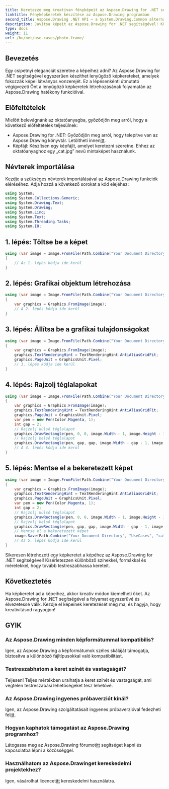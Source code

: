 ```yaml
---
title: Keretezze meg kreatívan fényképeit az Aspose.Drawing for .NET segítségével
linktitle: Fényképkeretek készítése az Aspose.Drawing programban
second_title: Aspose.Drawing .NET API – a System.Drawing.Common alternatívája
description: Javítsa képeit az Aspose.Drawing for .NET segítségével! Kövesse lépésről lépésre szóló útmutatónkat lenyűgöző képkeretek létrehozásához. Fedezze fel az Aspose.Drawing for .NET-et most!
type: docs
weight: 11
url: /hu/net/use-cases/photo-frame/
---
```

## Bevezetés
Egy csipetnyi eleganciát szeretne a képeihez adni? Az Aspose.Drawing for .NET segítségével egyszerűen készíthet lenyűgöző képkereteket, amelyek fokozzák képei látványos vonzerejét. Ez a lépésenkénti útmutató végigvezeti Önt a lenyűgöző képkeretek létrehozásának folyamatán az Aspose.Drawing hatékony funkcióival.
## Előfeltételek
Mielőtt belevágnánk az oktatóanyagba, győződjön meg arról, hogy a következő előfeltételek teljesülnek:
-  Aspose.Drawing for .NET: Győződjön meg arról, hogy telepítve van az Aspose.Drawing könyvtár. Letöltheti innen[itt](https://releases.aspose.com/drawing/net/).
- Képfájl: Készítsen egy képfájlt, amelyet keretezni szeretne. Ehhez az oktatóanyaghoz egy „cat.jpg” nevű mintaképet használunk.
## Névterek importálása
Kezdje a szükséges névterek importálásával az Aspose.Drawing funkciók eléréséhez. Adja hozzá a következő sorokat a kód elejéhez:
```csharp
using System;
using System.Collections.Generic;
using System.Drawing.Text;
using System.Drawing;
using System.Linq;
using System.Text;
using System.Threading.Tasks;
using System.IO;
```
## 1. lépés: Töltse be a képet
```csharp
using (var image = Image.FromFile(Path.Combine("Your Document Directory", "UseCases", "cat.jpg")))
{
    // Az 1. lépés kódja ide kerül
}
```
## 2. lépés: Grafikai objektum létrehozása
```csharp
using (var image = Image.FromFile(Path.Combine("Your Document Directory", "UseCases", "cat.jpg")))
{
    var graphics = Graphics.FromImage(image);
    // A 2. lépés kódja ide kerül
}
```
## 3. lépés: Állítsa be a grafikai tulajdonságokat
```csharp
using (var image = Image.FromFile(Path.Combine("Your Document Directory", "UseCases", "cat.jpg")))
{
    var graphics = Graphics.FromImage(image);
    graphics.TextRenderingHint = TextRenderingHint.AntiAliasGridFit;
    graphics.PageUnit = GraphicsUnit.Pixel;
    // 3. lépés kódja ide kerül
}
```
## 4. lépés: Rajzolj téglalapokat
```csharp
using (var image = Image.FromFile(Path.Combine("Your Document Directory", "UseCases", "cat.jpg")))
{
    var graphics = Graphics.FromImage(image);
    graphics.TextRenderingHint = TextRenderingHint.AntiAliasGridFit;
    graphics.PageUnit = GraphicsUnit.Pixel;
    var pen = new Pen(Color.Magenta, 1);
    int gap = 2;
    // Rajzolj külső téglalapot
    graphics.DrawRectangle(pen, 0, 0, image.Width - 1, image.Height - 1);
    // Rajzolj belső téglalapot
    graphics.DrawRectangle(pen, gap, gap, image.Width - gap - 1, image.Height - gap - 1);
    // A 4. lépés kódja ide kerül
}
```
## 5. lépés: Mentse el a bekeretezett képet
```csharp
using (var image = Image.FromFile(Path.Combine("Your Document Directory", "UseCases", "cat.jpg")))
{
    var graphics = Graphics.FromImage(image);
    graphics.TextRenderingHint = TextRenderingHint.AntiAliasGridFit;
    graphics.PageUnit = GraphicsUnit.Pixel;
    var pen = new Pen(Color.Magenta, 1);
    int gap = 2;
    // Rajzolj külső téglalapot
    graphics.DrawRectangle(pen, 0, 0, image.Width - 1, image.Height - 1);
    // Rajzolj belső téglalapot
    graphics.DrawRectangle(pen, gap, gap, image.Width - gap - 1, image.Height - gap - 1);
    // Mentse el a bekeretezett képet
    image.Save(Path.Combine("Your Document Directory", "UseCases", "cat_with_honor_out.jpg"));
    // Az 5. lépés kódja ide kerül
}
```
Sikeresen létrehozott egy képkeretet a képéhez az Aspose.Drawing for .NET segítségével! Kísérletezzen különböző színekkel, formákkal és méretekkel, hogy tovább testreszabhassa kereteit.
## Következtetés
Ha képkeretet ad a képeihez, akkor kreatív módon kiemelheti őket. Az Aspose.Drawing for .NET segítségével a folyamat egyszerűvé és élvezetessé válik. Kezdje el képeinek keretezését még ma, és hagyja, hogy kreativitásod ragyogjon!
## GYIK
### Az Aspose.Drawing minden képformátummal kompatibilis?
Igen, az Aspose.Drawing a képformátumok széles skáláját támogatja, biztosítva a különböző fájltípusokkal való kompatibilitást.
### Testreszabhatom a keret színét és vastagságát?
Teljesen! Teljes mértékben uralhatja a keret színét és vastagságát, ami végtelen testreszabási lehetőségeket tesz lehetővé.
### Az Aspose.Drawing ingyenes próbaverziót kínál?
 Igen, az Aspose.Drawing szolgáltatásait ingyenes próbaverzióval fedezheti fel[itt](https://releases.aspose.com/).
### Hogyan kaphatok támogatást az Aspose.Drawing programhoz?
 Látogassa meg az Aspose.Drawing fórumot[itt](https://forum.aspose.com/c/diagram/17) segítséget kapni és kapcsolatba lépni a közösséggel.
### Használhatom az Aspose.Drawinget kereskedelmi projektekhez?
 Igen, vásárolhat licencet[itt](https://purchase.aspose.com/buy) kereskedelmi használatra.